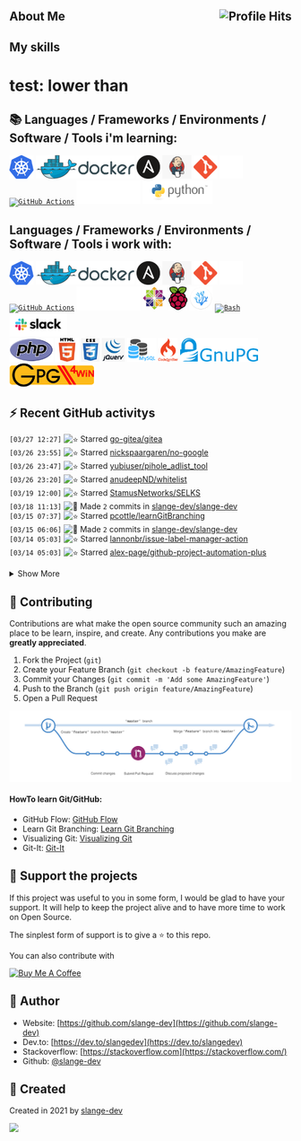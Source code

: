 ## About Me <img align="right" alt="Profile Hits" src="https://komarev.com/ghpvc/?username=slange-dev&style=flat-square">

## My skills
# test: lower than
## :books:  Languages / Frameworks / Environments / Software / Tools i'm learning:

<code><a href="https://kubernetes.io/"><img alt="Kubernetes" title="Kubernetes" src="https://github.com/slange-dev/slange-dev/blob/master/kubernetes.png?raw=true" height="42"></a></code>
<code><a href="https://www.docker.org/"><img alt="Docker" title="Docker" src="https://github.com/slange-dev/slange-dev/blob/master/docker.png?raw=true" height="42"></a></code>
<code><a href="https://www.ansible.com/"><img alt="Ansible" title="Ansible" src="https://github.com/slange-dev/slange-dev/blob/master/ansible.png?raw=true" height="42"></a></code>
<code><a href="https://www.jenkins.io/"><img alt="Python" title="Python" src="https://github.com/slange-dev/slange-dev/blob/master/jenkins.png?raw=true" height="42"></a></code>
<code><a href="https://git-scm.com/"><img alt="Git" title="Git" src="https://github.com/slange-dev/slange-dev/blob/master/git.png?raw=true" height="42"></a></code>
<code><a href="https://github.com/"><img alt="GitHub" title="GitHub" src="https://github.com/slange-dev/slange-dev/blob/master/github2.png?raw=true" height="42"></a></code>
<code><a href="https://github.com/features/actions/"><img alt="GitHub Actions" title="GitHub Actions" src="https://avatars0.githubusercontent.com/u/44036562" height="42"></a></code>
<code><a href="https://www.ibm.com/"><img alt="IBM" title="IBM" src="https://github.com/slange-dev/slange-dev/blob/master/ibm.png?raw=true" height="42"></a></code>
<code><a href="https://www.python.org/"><img alt="Python" title="Python" src="https://github.com/slange-dev/slange-dev/blob/master/python.png?raw=true" height="42"></a></code>

## Languages / Frameworks / Environments / Software / Tools i work with:

<code><a href="https://kubernetes.io/"><img alt="Kubernetes" title="Kubernetes" src="https://github.com/slange-dev/slange-dev/blob/master/kubernetes.png?raw=true" height="42"></a></code>
<code><a href="https://www.docker.org/"><img alt="Docker" title="Docker" src="https://github.com/slange-dev/slange-dev/blob/master/docker.png?raw=true" height="42"></a></code>
<code><a href="https://www.ansible.com/"><img alt="Ansible" title="Ansible" src="https://github.com/slange-dev/slange-dev/blob/master/ansible.png?raw=true" height="42"></a></code>
<code><a href="https://www.jenkins.io/"><img alt="Python" title="Python" src="https://github.com/slange-dev/slange-dev/blob/master/jenkins.png?raw=true" height="42"></a></code>
<code><a href="https://git-scm.com/"><img alt="Git" title="Git" src="https://github.com/slange-dev/slange-dev/blob/master/git.png?raw=true" height="42"></a></code>
<code><a href="https://github.com/"><img alt="GitHub" title="GitHub" src="https://github.com/slange-dev/slange-dev/blob/master/github2.png?raw=true" height="42"></a></code>
<code><a href="https://github.com/features/actions/"><img alt="GitHub Actions" title="GitHub Actions" src="https://avatars0.githubusercontent.com/u/44036562" height="42"></a></code>
<code><a href="https://www.ibm.com/"><img alt="IBM" title="IBM" src="https://github.com/slange-dev/slange-dev/blob/master/ibm.png?raw=true" height="42"></a></code>
<code><a href="https://www.centos.org/"><img alt="CentOS" title="CentOS" src="https://github.com/slange-dev/slange-dev/blob/master/centos.png?raw=true" height="42"></a></code>
<code><a href="https://www.raspberrypi.org/"><img alt="Raspberry Pi" title="Raspberry Pi" src="https://github.com/slange-dev/slange-dev/blob/master/raspberry_pi.png?raw=true" height="42"></a></code>
<code><a href="https://vscodium.com/"><img alt="VSCodium" title="VSCodium" src="https://github.com/slange-dev/slange-dev/blob/master/vscodium.png?raw=true" height="42"></a></code>
<code><a href="https://www.gnu.org/software/bash/"><img alt="Bash" title="Bash" src="https://github.com/cheesits456/cheesits456/raw/master/icons/bash.png" height="42"></a>
</code>
<code><a href="https://slack.com/"><img alt="Slack" title="Slack" src="https://github.com/slange-dev/slange-dev/blob/master/slack.png?raw=true" height="42"></a>
</code>
<code><a href="https://php.com/"><img alt="PHP" title="PHP" src="https://github.com/slange-dev/slange-dev/blob/master/php.png?raw=true" height="42"></a></code>
<code><a href="https://www.w3.org/html/"><img alt="HTML" title="HTML" src="https://github.com/slange-dev/slange-dev/blob/master/html.png?raw=true" height="42"></a></code>
<code><a href="https://www.w3.org/Style/CSS/"><img alt="CSS" title="CSS" src="https://github.com/slange-dev/slange-dev/blob/master/css.png?raw=true" height="42"></a></code>
<code><a href="https://jquery.com/"><img alt="jQuery" title="jQuery" src="https://github.com/slange-dev/slange-dev/blob/master/jquery.png?raw=true" height="42"></a></code>
<code><a href="https://mysql.com/"><img alt="MySQL" title="MySQL" src="https://github.com/slange-dev/slange-dev/blob/master/mysql1.png?raw=true" height="42"></a></code>
<code><a href="https://codeigniter.com/"><img alt="CodeIgniter" title="CodeIgniter" src="https://github.com/slange-dev/slange-dev/blob/master/codeigniter.png?raw=true" height="42"></a></code>
<code><a href="https://gnupg.org/"><img alt="CodeIgniter" title="CodeIgniter" src="https://github.com/slange-dev/slange-dev/blob/master/gnupg.png?raw=true" height="42"></a></code>
<code><a href="https://gpg4win.de/"><img alt="GPG4Win" title="GPG4Win" src="https://github.com/slange-dev/slange-dev/blob/master/gpg4win.png?raw=true" height="42"></a></code>

## :zap: Recent GitHub activitys

<!--START_SECTION:activity-->
`[03/27 12:27]` <img alt="⭐" src="https://github.com/cheesits456/github-activity-readme/raw/master/icons/star.png" align="top" height="18"> Starred [go-gitea/gitea](https://github.com/go-gitea/gitea)  
`[03/26 23:55]` <img alt="⭐" src="https://github.com/cheesits456/github-activity-readme/raw/master/icons/star.png" align="top" height="18"> Starred [nickspaargaren/no-google](https://github.com/nickspaargaren/no-google)  
`[03/26 23:47]` <img alt="⭐" src="https://github.com/cheesits456/github-activity-readme/raw/master/icons/star.png" align="top" height="18"> Starred [yubiuser/pihole_adlist_tool](https://github.com/yubiuser/pihole_adlist_tool)  
`[03/26 23:20]` <img alt="⭐" src="https://github.com/cheesits456/github-activity-readme/raw/master/icons/star.png" align="top" height="18"> Starred [anudeepND/whitelist](https://github.com/anudeepND/whitelist)  
`[03/19 12:00]` <img alt="⭐" src="https://github.com/cheesits456/github-activity-readme/raw/master/icons/star.png" align="top" height="18"> Starred [StamusNetworks/SELKS](https://github.com/StamusNetworks/SELKS)  
`[03/18 11:13]` <img alt="📝" src="https://github.com/cheesits456/github-activity-readme/raw/master/icons/commit.png" align="top" height="18"> Made `2` commits in [slange-dev/slange-dev](https://github.com/slange-dev/slange-dev)  
`[03/15 07:37]` <img alt="⭐" src="https://github.com/cheesits456/github-activity-readme/raw/master/icons/star.png" align="top" height="18"> Starred [pcottle/learnGitBranching](https://github.com/pcottle/learnGitBranching)  
`[03/15 06:06]` <img alt="📝" src="https://github.com/cheesits456/github-activity-readme/raw/master/icons/commit.png" align="top" height="18"> Made `2` commits in [slange-dev/slange-dev](https://github.com/slange-dev/slange-dev)  
`[03/14 05:03]` <img alt="⭐" src="https://github.com/cheesits456/github-activity-readme/raw/master/icons/star.png" align="top" height="18"> Starred [lannonbr/issue-label-manager-action](https://github.com/lannonbr/issue-label-manager-action)  
`[03/14 05:03]` <img alt="⭐" src="https://github.com/cheesits456/github-activity-readme/raw/master/icons/star.png" align="top" height="18"> Starred [alex-page/github-project-automation-plus](https://github.com/alex-page/github-project-automation-plus)  

<details><summary>Show More</summary>

`[03/14 05:00]` <img alt="📝" src="https://github.com/cheesits456/github-activity-readme/raw/master/icons/commit.png" align="top" height="18"> Made `2` commits in [slange-dev/docker-centos8-ansible](https://github.com/slange-dev/docker-centos8-ansible)  
`[03/14 04:11]` <img alt="📝" src="https://github.com/cheesits456/github-activity-readme/raw/master/icons/commit.png" align="top" height="18"> Made `1` commit in [slange-dev/docker-centos8-ansible](https://github.com/slange-dev/docker-centos8-ansible)  
`[03/14 03:59]` <img alt="📝" src="https://github.com/cheesits456/github-activity-readme/raw/master/icons/commit.png" align="top" height="18"> Made `1` commit in [slange-dev/docker-centos8-ansible](https://github.com/slange-dev/docker-centos8-ansible)  
`[03/14 03:56]` <img alt="⭐" src="https://github.com/cheesits456/github-activity-readme/raw/master/icons/star.png" align="top" height="18"> Starred [lukka/run-cmake](https://github.com/lukka/run-cmake)  
`[03/14 03:55]` <img alt="📝" src="https://github.com/cheesits456/github-activity-readme/raw/master/icons/commit.png" align="top" height="18"> Made `1` commit in [slange-dev/docker-centos8-ansible](https://github.com/slange-dev/docker-centos8-ansible)  
`[03/14 03:55]` <img alt="❌" src="https://github.com/cheesits456/github-activity-readme/raw/master/icons/delete.png" align="top" height="18"> Deleted `slange-dev-patch-1` from [slange-dev/docker-centos8-ansible](https://github.com/slange-dev/docker-centos8-ansible)  
`[03/14 03:54]` <img alt="📝" src="https://github.com/cheesits456/github-activity-readme/raw/master/icons/commit.png" align="top" height="18"> Made `30` commits in [slange-dev/docker-centos8-ansible](https://github.com/slange-dev/docker-centos8-ansible)  
`[03/14 03:54]` <img alt="🎉" src="https://github.com/cheesits456/github-activity-readme/raw/master/icons/merge.png" align="top" height="18"> Merged PR [`#1`](https://github.com//slange-dev/docker-centos8-ansible/pull/1 'Update Dockerfile') in [slange-dev/docker-centos8-ansible](https://github.com/slange-dev/docker-centos8-ansible)  
`[03/14 03:49]` <img alt="📝" src="https://github.com/cheesits456/github-activity-readme/raw/master/icons/commit.png" align="top" height="18"> Made `3` commits in [slange-dev/docker-centos8-ansible](https://github.com/slange-dev/docker-centos8-ansible)  
`[03/14 03:39]` <img alt="⭐" src="https://github.com/cheesits456/github-activity-readme/raw/master/icons/star.png" align="top" height="18"> Starred [metcalfc/changelog-generator](https://github.com/metcalfc/changelog-generator)  
`[03/14 03:38]` <img alt="📝" src="https://github.com/cheesits456/github-activity-readme/raw/master/icons/commit.png" align="top" height="18"> Made `10` commits in [slange-dev/docker-centos8-ansible](https://github.com/slange-dev/docker-centos8-ansible)  
`[03/14 02:38]` <img alt="⭐" src="https://github.com/cheesits456/github-activity-readme/raw/master/icons/star.png" align="top" height="18"> Starred [actions/runner](https://github.com/actions/runner)  
`[03/14 02:16]` <img alt="⭐" src="https://github.com/cheesits456/github-activity-readme/raw/master/icons/star.png" align="top" height="18"> Starred [fabasoad/translation-action](https://github.com/fabasoad/translation-action)  
`[03/14 02:11]` <img alt="⭐" src="https://github.com/cheesits456/github-activity-readme/raw/master/icons/star.png" align="top" height="18"> Starred [crazy-max/ghaction-github-pages](https://github.com/crazy-max/ghaction-github-pages)  
`[03/14 02:07]` <img alt="⭐" src="https://github.com/cheesits456/github-activity-readme/raw/master/icons/star.png" align="top" height="18"> Starred [github/personal-website](https://github.com/github/personal-website)  
`[03/14 01:58]` <img alt="📝" src="https://github.com/cheesits456/github-activity-readme/raw/master/icons/commit.png" align="top" height="18"> Made `1` commit in [slange-dev/docker-centos8-ansible](https://github.com/slange-dev/docker-centos8-ansible)  
`[03/14 01:57]` <img alt="⭐" src="https://github.com/cheesits456/github-activity-readme/raw/master/icons/star.png" align="top" height="18"> Starred [tibdex/autosquash](https://github.com/tibdex/autosquash)  
`[03/14 01:54]` <img alt="📝" src="https://github.com/cheesits456/github-activity-readme/raw/master/icons/commit.png" align="top" height="18"> Made `2` commits in [slange-dev/docker-centos8-ansible](https://github.com/slange-dev/docker-centos8-ansible)  
`[03/14 01:44]` <img alt="⭐" src="https://github.com/cheesits456/github-activity-readme/raw/master/icons/star.png" align="top" height="18"> Starred [kentaro-m/auto-assign-action](https://github.com/kentaro-m/auto-assign-action)  
`[03/14 01:43]` <img alt="⭐" src="https://github.com/cheesits456/github-activity-readme/raw/master/icons/star.png" align="top" height="18"> Starred [arillso/action.playbook](https://github.com/arillso/action.playbook)  
`[03/14 01:42]` <img alt="📝" src="https://github.com/cheesits456/github-activity-readme/raw/master/icons/commit.png" align="top" height="18"> Made `1` commit in [slange-dev/docker-centos8-ansible](https://github.com/slange-dev/docker-centos8-ansible)  
`[03/14 01:38]` <img alt="⭐" src="https://github.com/cheesits456/github-activity-readme/raw/master/icons/star.png" align="top" height="18"> Starred [robertdebock/galaxy-action](https://github.com/robertdebock/galaxy-action)  
`[03/14 01:37]` <img alt="⭐" src="https://github.com/cheesits456/github-activity-readme/raw/master/icons/star.png" align="top" height="18"> Starred [artis3n/ansible_galaxy_collection](https://github.com/artis3n/ansible_galaxy_collection)  
`[03/14 01:37]` <img alt="⭐" src="https://github.com/cheesits456/github-activity-readme/raw/master/icons/star.png" align="top" height="18"> Starred [tylerauerbeck/publish-to-dev.to-action](https://github.com/tylerauerbeck/publish-to-dev.to-action)  
`[03/14 01:36]` <img alt="⭐" src="https://github.com/cheesits456/github-activity-readme/raw/master/icons/star.png" align="top" height="18"> Starred [appleboy/jenkins-action](https://github.com/appleboy/jenkins-action)  
`[03/14 01:36]` <img alt="⭐" src="https://github.com/cheesits456/github-activity-readme/raw/master/icons/star.png" align="top" height="18"> Starred [appleboy/gitlab-ci-action](https://github.com/appleboy/gitlab-ci-action)  
`[03/14 01:33]` <img alt="📝" src="https://github.com/cheesits456/github-activity-readme/raw/master/icons/commit.png" align="top" height="18"> Made `11` commits in [slange-dev/docker-centos8-ansible](https://github.com/slange-dev/docker-centos8-ansible)  
`[03/14 00:45]` <img alt="⭐" src="https://github.com/cheesits456/github-activity-readme/raw/master/icons/star.png" align="top" height="18"> Starred [semantic-release/semantic-release](https://github.com/semantic-release/semantic-release)  
`[03/14 00:37]` <img alt="📝" src="https://github.com/cheesits456/github-activity-readme/raw/master/icons/commit.png" align="top" height="18"> Made `5` commits in [slange-dev/docker-centos8-ansible](https://github.com/slange-dev/docker-centos8-ansible)  
`[03/14 00:12]` <img alt="✅" src="https://github.com/cheesits456/github-activity-readme/raw/master/icons/pr-open.png" align="top" height="18"> Opened PR [`#1`](https://github.com//slange-dev/docker-centos8-ansible/pull/1 'Update Dockerfile') in [slange-dev/docker-centos8-ansible](https://github.com/slange-dev/docker-centos8-ansible)  
`[03/14 00:11]` <img alt="📂" src="https://github.com/cheesits456/github-activity-readme/raw/master/icons/create-branch.png" align="top" height="18"> Created branch [`slange-dev-patch-1`](https://github.com/slange-dev/docker-centos8-ansible/tree/slange-dev-patch-1) in [slange-dev/docker-centos8-ansible](https://github.com/slange-dev/docker-centos8-ansible)  
`[03/14 00:07]` <img alt="📝" src="https://github.com/cheesits456/github-activity-readme/raw/master/icons/commit.png" align="top" height="18"> Made `2` commits in [slange-dev/docker-centos8-ansible](https://github.com/slange-dev/docker-centos8-ansible)  
`[03/13 23:50]` <img alt="⭐" src="https://github.com/cheesits456/github-activity-readme/raw/master/icons/star.png" align="top" height="18"> Starred [bitoiu/release-notify-action](https://github.com/bitoiu/release-notify-action)  
`[03/13 23:49]` <img alt="⭐" src="https://github.com/cheesits456/github-activity-readme/raw/master/icons/star.png" align="top" height="18"> Starred [cirrus-actions/rebase](https://github.com/cirrus-actions/rebase)  
`[03/13 23:48]` <img alt="⭐" src="https://github.com/cheesits456/github-activity-readme/raw/master/icons/star.png" align="top" height="18"> Starred [jenkinsci/jenkinsfile-runner-github-actions](https://github.com/jenkinsci/jenkinsfile-runner-github-actions)  
`[03/13 23:47]` <img alt="⭐" src="https://github.com/cheesits456/github-activity-readme/raw/master/icons/star.png" align="top" height="18"> Starred [BryanSchuetz/jekyll-deploy-gh-pages](https://github.com/BryanSchuetz/jekyll-deploy-gh-pages)  
`[03/13 23:46]` <img alt="⭐" src="https://github.com/cheesits456/github-activity-readme/raw/master/icons/star.png" align="top" height="18"> Starred [Andrew-Chen-Wang/github-wiki-action](https://github.com/Andrew-Chen-Wang/github-wiki-action)  
`[03/13 23:45]` <img alt="⭐" src="https://github.com/cheesits456/github-activity-readme/raw/master/icons/star.png" align="top" height="18"> Starred [ad-m/github-push-action](https://github.com/ad-m/github-push-action)  
`[03/13 23:40]` <img alt="⭐" src="https://github.com/cheesits456/github-activity-readme/raw/master/icons/star.png" align="top" height="18"> Starred [abinoda/assignee-to-reviewer-action](https://github.com/abinoda/assignee-to-reviewer-action)  
`[03/13 23:40]` <img alt="⭐" src="https://github.com/cheesits456/github-activity-readme/raw/master/icons/star.png" align="top" height="18"> Starred [stefanzweifel/git-auto-commit-action](https://github.com/stefanzweifel/git-auto-commit-action)  
`[03/13 23:34]` <img alt="⭐" src="https://github.com/cheesits456/github-activity-readme/raw/master/icons/star.png" align="top" height="18"> Starred [boyney123/github-actions](https://github.com/boyney123/github-actions)  
`[03/13 23:33]` <img alt="📝" src="https://github.com/cheesits456/github-activity-readme/raw/master/icons/commit.png" align="top" height="18"> Made `1` commit in [slange-dev/slange-dev](https://github.com/slange-dev/slange-dev)  
`[03/13 23:21]` <img alt="⭐" src="https://github.com/cheesits456/github-activity-readme/raw/master/icons/star.png" align="top" height="18"> Starred [actions/checkout](https://github.com/actions/checkout)  
`[03/13 23:21]` <img alt="⭐" src="https://github.com/cheesits456/github-activity-readme/raw/master/icons/star.png" align="top" height="18"> Starred [actions/cache](https://github.com/actions/cache)  
`[03/13 23:19]` <img alt="⭐" src="https://github.com/cheesits456/github-activity-readme/raw/master/icons/star.png" align="top" height="18"> Starred [actions/delete-package-versions](https://github.com/actions/delete-package-versions)  
`[03/13 23:18]` <img alt="⭐" src="https://github.com/cheesits456/github-activity-readme/raw/master/icons/star.png" align="top" height="18"> Starred [actions/stale](https://github.com/actions/stale)  
`[03/13 23:02]` <img alt="⭐" src="https://github.com/cheesits456/github-activity-readme/raw/master/icons/star.png" align="top" height="18"> Starred [reviewdog/reviewdog](https://github.com/reviewdog/reviewdog)  
`[03/13 22:56]` <img alt="📝" src="https://github.com/cheesits456/github-activity-readme/raw/master/icons/commit.png" align="top" height="18"> Made `2` commits in [slange-dev/slange-dev](https://github.com/slange-dev/slange-dev)  
`[03/13 22:56]` <img alt="🎉" src="https://github.com/cheesits456/github-activity-readme/raw/master/icons/merge.png" align="top" height="18"> Merged PR [`#1`](https://github.com//slange-dev/slange-dev/pull/1 'Typos fix by misspell-fixer') in [slange-dev/slange-dev](https://github.com/slange-dev/slange-dev)  
`[03/13 22:48]` <img alt="⭐" src="https://github.com/cheesits456/github-activity-readme/raw/master/icons/star.png" align="top" height="18"> Starred [MilesChou/composer-action](https://github.com/MilesChou/composer-action)  
`[03/13 22:48]` <img alt="⭐" src="https://github.com/cheesits456/github-activity-readme/raw/master/icons/star.png" align="top" height="18"> Starred [shivammathur/setup-php](https://github.com/shivammathur/setup-php)  
`[03/13 22:46]` <img alt="⭐" src="https://github.com/cheesits456/github-activity-readme/raw/master/icons/star.png" align="top" height="18"> Starred [softprops/action-gh-release](https://github.com/softprops/action-gh-release)  
`[03/13 22:40]` <img alt="⭐" src="https://github.com/cheesits456/github-activity-readme/raw/master/icons/star.png" align="top" height="18"> Starred [leanlabsio/kanban](https://github.com/leanlabsio/kanban)  
`[03/13 22:36]` <img alt="⭐" src="https://github.com/cheesits456/github-activity-readme/raw/master/icons/star.png" align="top" height="18"> Starred [acaudwell/Gource](https://github.com/acaudwell/Gource)  
`[03/13 22:31]` <img alt="⭐" src="https://github.com/cheesits456/github-activity-readme/raw/master/icons/star.png" align="top" height="18"> Starred [nektos/act](https://github.com/nektos/act)  
`[03/13 22:30]` <img alt="📝" src="https://github.com/cheesits456/github-activity-readme/raw/master/icons/commit.png" align="top" height="18"> Made `2` commits in [slange-dev/slange-dev](https://github.com/slange-dev/slange-dev)  
`[03/13 22:24]` <img alt="⭐" src="https://github.com/cheesits456/github-activity-readme/raw/master/icons/star.png" align="top" height="18"> Starred [containrrr/watchtower](https://github.com/containrrr/watchtower)  
`[03/13 22:24]` <img alt="⭐" src="https://github.com/cheesits456/github-activity-readme/raw/master/icons/star.png" align="top" height="18"> Starred [dunklesToast/DockerKit](https://github.com/dunklesToast/DockerKit)  
`[03/13 22:23]` <img alt="⭐" src="https://github.com/cheesits456/github-activity-readme/raw/master/icons/star.png" align="top" height="18"> Starred [slatedocs/slate](https://github.com/slatedocs/slate)  
`[03/13 22:23]` <img alt="⭐" src="https://github.com/cheesits456/github-activity-readme/raw/master/icons/star.png" align="top" height="18"> Starred [ansible-community/molecule](https://github.com/ansible-community/molecule)  
`[03/13 22:07]` <img alt="📝" src="https://github.com/cheesits456/github-activity-readme/raw/master/icons/commit.png" align="top" height="18"> Made `1` commit in [slange-dev/slange-dev](https://github.com/slange-dev/slange-dev)  
`[03/13 22:04]` <img alt="⭐" src="https://github.com/cheesits456/github-activity-readme/raw/master/icons/star.png" align="top" height="18"> Starred [sobolevn/restrict-cursing-action](https://github.com/sobolevn/restrict-cursing-action)  
`[03/13 22:03]` <img alt="⭐" src="https://github.com/cheesits456/github-activity-readme/raw/master/icons/star.png" align="top" height="18"> Starred [emmabostian/developer-portfolios](https://github.com/emmabostian/developer-portfolios)  
`[03/13 22:02]` <img alt="📝" src="https://github.com/cheesits456/github-activity-readme/raw/master/icons/commit.png" align="top" height="18"> Made `28` commits in [slange-dev/slange-dev](https://github.com/slange-dev/slange-dev)  
`[03/13 20:28]` <img alt="⭐" src="https://github.com/cheesits456/github-activity-readme/raw/master/icons/star.png" align="top" height="18"> Starred [peter-evans/create-pull-request](https://github.com/peter-evans/create-pull-request)  
`[03/13 20:22]` <img alt="📝" src="https://github.com/cheesits456/github-activity-readme/raw/master/icons/commit.png" align="top" height="18"> Made `8` commits in [slange-dev/slange-dev](https://github.com/slange-dev/slange-dev)  
`[03/13 19:56]` <img alt="⭐" src="https://github.com/cheesits456/github-activity-readme/raw/master/icons/star.png" align="top" height="18"> Starred [sobolevn/misspell-fixer-action](https://github.com/sobolevn/misspell-fixer-action)  
`[03/13 19:56]` <img alt="⭐" src="https://github.com/cheesits456/github-activity-readme/raw/master/icons/star.png" align="top" height="18"> Starred [fabasoad/setup-cobol-action](https://github.com/fabasoad/setup-cobol-action)  
`[03/13 19:55]` <img alt="⭐" src="https://github.com/cheesits456/github-activity-readme/raw/master/icons/star.png" align="top" height="18"> Starred [FranzDiebold/github-env-vars-action](https://github.com/FranzDiebold/github-env-vars-action)  
`[03/13 19:55]` <img alt="⭐" src="https://github.com/cheesits456/github-activity-readme/raw/master/icons/star.png" align="top" height="18"> Starred [cuchi/jinja2-action](https://github.com/cuchi/jinja2-action)  
`[03/13 19:55]` <img alt="⭐" src="https://github.com/cheesits456/github-activity-readme/raw/master/icons/star.png" align="top" height="18"> Starred [skx/github-action-publish-binaries](https://github.com/skx/github-action-publish-binaries)  
`[03/13 19:54]` <img alt="⭐" src="https://github.com/cheesits456/github-activity-readme/raw/master/icons/star.png" align="top" height="18"> Starred [zyborg/gh-action-buildnum](https://github.com/zyborg/gh-action-buildnum)  
`[03/13 19:30]` <img alt="📝" src="https://github.com/cheesits456/github-activity-readme/raw/master/icons/commit.png" align="top" height="18"> Made `39` commits in [slange-dev/slange-dev](https://github.com/slange-dev/slange-dev)  
`[03/13 17:29]` <img alt="⭐" src="https://github.com/cheesits456/github-activity-readme/raw/master/icons/star.png" align="top" height="18"> Starred [antonkomarev/github-profile-views-counter](https://github.com/antonkomarev/github-profile-views-counter)  
`[03/13 17:07]` <img alt="📝" src="https://github.com/cheesits456/github-activity-readme/raw/master/icons/commit.png" align="top" height="18"> Made `7` commits in [slange-dev/slange-dev](https://github.com/slange-dev/slange-dev)  
`[03/13 16:34]` <img alt="⭐" src="https://github.com/cheesits456/github-activity-readme/raw/master/icons/star.png" align="top" height="18"> Starred [jamesgeorge007/github-activity-readme](https://github.com/jamesgeorge007/github-activity-readme)  
`[03/13 16:24]` <img alt="⭐" src="https://github.com/cheesits456/github-activity-readme/raw/master/icons/star.png" align="top" height="18"> Starred [cheesits456/github-activity-readme](https://github.com/cheesits456/github-activity-readme)  
`[03/13 16:21]` <img alt="📝" src="https://github.com/cheesits456/github-activity-readme/raw/master/icons/commit.png" align="top" height="18"> Made `11` commits in [slange-dev/slange-dev](https://github.com/slange-dev/slange-dev)  
`[03/13 15:08]` <img alt="📂" src="https://github.com/cheesits456/github-activity-readme/raw/master/icons/create-branch.png" align="top" height="18"> Created branch [`master`](https://github.com/slange-dev/slange-dev/tree/master) in [slange-dev/slange-dev](https://github.com/slange-dev/slange-dev)  
`[03/13 15:08]` <img alt="➕" src="https://github.com/cheesits456/github-activity-readme/raw/master/icons/create-repo.png" align="top" height="18"> Created repository [slange-dev/slange-dev](https://github.com/slange-dev/slange-dev)  
`[03/11 20:53]` <img alt="📝" src="https://github.com/cheesits456/github-activity-readme/raw/master/icons/commit.png" align="top" height="18"> Made `11` commits in [slange-dev/docker-centos7-ansible](https://github.com/slange-dev/docker-centos7-ansible)  
`[03/10 19:47]` <img alt="⭐" src="https://github.com/cheesits456/github-activity-readme/raw/master/icons/star.png" align="top" height="18"> Starred [whoan/docker-build-with-cache-action](https://github.com/whoan/docker-build-with-cache-action)  
`[03/10 19:47]` <img alt="⭐" src="https://github.com/cheesits456/github-activity-readme/raw/master/icons/star.png" align="top" height="18"> Starred [ankitvgupta/ref-to-tag-action](https://github.com/ankitvgupta/ref-to-tag-action)  
`[03/10 19:47]` <img alt="⭐" src="https://github.com/cheesits456/github-activity-readme/raw/master/icons/star.png" align="top" height="18"> Starred [abinoda/slack-action](https://github.com/abinoda/slack-action)  
`[03/10 19:38]` <img alt="⭐" src="https://github.com/cheesits456/github-activity-readme/raw/master/icons/star.png" align="top" height="18"> Starred [machine-learning-apps/gpr-docker-publish](https://github.com/machine-learning-apps/gpr-docker-publish)  
`[03/10 19:27]` <img alt="📝" src="https://github.com/cheesits456/github-activity-readme/raw/master/icons/commit.png" align="top" height="18"> Made `1` commit in [slange-dev/docker-centos8-ansible](https://github.com/slange-dev/docker-centos8-ansible)  
`[03/10 19:15]` <img alt="📝" src="https://github.com/cheesits456/github-activity-readme/raw/master/icons/commit.png" align="top" height="18"> Made `1` commit in [slange-dev/docker-debian9-ansible](https://github.com/slange-dev/docker-debian9-ansible)  
`[03/09 21:57]` <img alt="📝" src="https://github.com/cheesits456/github-activity-readme/raw/master/icons/commit.png" align="top" height="18"> Made `1` commit in [slange-dev/docker-debian10-ansible](https://github.com/slange-dev/docker-debian10-ansible)  
`[03/09 21:48]` <img alt="📝" src="https://github.com/cheesits456/github-activity-readme/raw/master/icons/commit.png" align="top" height="18"> Made `1` commit in [slange-dev/docker-ubuntu2004-ansible](https://github.com/slange-dev/docker-ubuntu2004-ansible)  
`[03/09 21:45]` <img alt="📝" src="https://github.com/cheesits456/github-activity-readme/raw/master/icons/commit.png" align="top" height="18"> Made `3` commits in [slange-dev/docker-ubuntu1804-ansible](https://github.com/slange-dev/docker-ubuntu1804-ansible)  
`[03/08 14:32]` <img alt="⭐" src="https://github.com/cheesits456/github-activity-readme/raw/master/icons/star.png" align="top" height="18"> Starred [ansible/workshops](https://github.com/ansible/workshops)  
`[03/08 02:30]` <img alt="📝" src="https://github.com/cheesits456/github-activity-readme/raw/master/icons/commit.png" align="top" height="18"> Made `4` commits in [slange-dev/docker-centos7-ansible](https://github.com/slange-dev/docker-centos7-ansible)  
`[03/06 13:05]` <img alt="🍴" src="https://github.com/cheesits456/github-activity-readme/raw/master/icons/fork.png" align="top" height="18"> Forked [N3Cr0N/HMVC](https://github.com/N3Cr0N/HMVC) to [slange-dev/HMVC](https://github.com/slange-dev/HMVC)  
`[03/06 05:38]` <img alt="📝" src="https://github.com/cheesits456/github-activity-readme/raw/master/icons/commit.png" align="top" height="18"> Made `1` commit in [slange-dev/docker-debian10-ansible](https://github.com/slange-dev/docker-debian10-ansible)  
`[03/06 04:44]` <img alt="📝" src="https://github.com/cheesits456/github-activity-readme/raw/master/icons/commit.png" align="top" height="18"> Made `2` commits in [slange-dev/docker-centos8-ansible](https://github.com/slange-dev/docker-centos8-ansible)  
`[03/05 06:50]` <img alt="⭐" src="https://github.com/cheesits456/github-activity-readme/raw/master/icons/star.png" align="top" height="18"> Starred [ansible-collections/ansible.netcommon](https://github.com/ansible-collections/ansible.netcommon)  
`[03/04 18:28]` <img alt="⭐" src="https://github.com/cheesits456/github-activity-readme/raw/master/icons/star.png" align="top" height="18"> Starred [octodemo/awesome-actions](https://github.com/octodemo/awesome-actions)  
`[03/03 18:06]` <img alt="⭐" src="https://github.com/cheesits456/github-activity-readme/raw/master/icons/star.png" align="top" height="18"> Starred [wagoodman/dive](https://github.com/wagoodman/dive)  
`[03/01 18:02]` <img alt="⭐" src="https://github.com/cheesits456/github-activity-readme/raw/master/icons/star.png" align="top" height="18"> Starred [probot/stale](https://github.com/probot/stale)  
`[03/01 03:40]` <img alt="⭐" src="https://github.com/cheesits456/github-activity-readme/raw/master/icons/star.png" align="top" height="18"> Starred [geerlingguy/docker-centos8-ansible](https://github.com/geerlingguy/docker-centos8-ansible)  
`[03/01 02:57]` <img alt="🍴" src="https://github.com/cheesits456/github-activity-readme/raw/master/icons/fork.png" align="top" height="18"> Forked [geerlingguy/ansible-role-repo-epel](https://github.com/geerlingguy/ansible-role-repo-epel) to [slange-dev/ansible-role-repo-epel](https://github.com/slange-dev/ansible-role-repo-epel)  
`[02/28 05:07]` <img alt="⭐" src="https://github.com/cheesits456/github-activity-readme/raw/master/icons/star.png" align="top" height="18"> Starred [docker/login-action](https://github.com/docker/login-action)  
`[02/28 01:10]` <img alt="⭐" src="https://github.com/cheesits456/github-activity-readme/raw/master/icons/star.png" align="top" height="18"> Starred [geerlingguy/ansible-role-swap](https://github.com/geerlingguy/ansible-role-swap)  
`[02/28 01:03]` <img alt="⭐" src="https://github.com/cheesits456/github-activity-readme/raw/master/icons/star.png" align="top" height="18"> Starred [geerlingguy/ansible-role-git](https://github.com/geerlingguy/ansible-role-git)  
`[02/27 22:30]` <img alt="⭐" src="https://github.com/cheesits456/github-activity-readme/raw/master/icons/star.png" align="top" height="18"> Starred [chubchubsancho/ansible-pi-hole](https://github.com/chubchubsancho/ansible-pi-hole)  
`[02/16 18:16]` <img alt="⭐" src="https://github.com/cheesits456/github-activity-readme/raw/master/icons/star.png" align="top" height="18"> Starred [VSCodium/vscodium](https://github.com/VSCodium/vscodium)  
`[02/16 18:16]` <img alt="⭐" src="https://github.com/cheesits456/github-activity-readme/raw/master/icons/star.png" align="top" height="18"> Starred [microsoft/vscode](https://github.com/microsoft/vscode)  
`[02/15 00:39]` <img alt="⭐" src="https://github.com/cheesits456/github-activity-readme/raw/master/icons/star.png" align="top" height="18"> Starred [shiftkey/desktop](https://github.com/shiftkey/desktop)  
`[02/08 00:27]` <img alt="⭐" src="https://github.com/cheesits456/github-activity-readme/raw/master/icons/star.png" align="top" height="18"> Starred [ansible/ansible](https://github.com/ansible/ansible)  
`[01/29 18:47]` <img alt="⭐" src="https://github.com/cheesits456/github-activity-readme/raw/master/icons/star.png" align="top" height="18"> Starred [k3s-io/k3s-ansible](https://github.com/k3s-io/k3s-ansible)  
`[01/29 17:33]` <img alt="⭐" src="https://github.com/cheesits456/github-activity-readme/raw/master/icons/star.png" align="top" height="18"> Starred [ansible/test-playbooks](https://github.com/ansible/test-playbooks)  
`[01/23 15:15]` <img alt="⭐" src="https://github.com/cheesits456/github-activity-readme/raw/master/icons/star.png" align="top" height="18"> Starred [fametec/bacula](https://github.com/fametec/bacula)  
`[01/23 08:47]` <img alt="⭐" src="https://github.com/cheesits456/github-activity-readme/raw/master/icons/star.png" align="top" height="18"> Starred [pfelk/pfelk](https://github.com/pfelk/pfelk)  
`[01/21 20:58]` <img alt="📝" src="https://github.com/cheesits456/github-activity-readme/raw/master/icons/commit.png" align="top" height="18"> Made `1` commit in [slange-dev/Ansible](https://github.com/slange-dev/Ansible)  
`[01/21 20:42]` <img alt="⭐" src="https://github.com/cheesits456/github-activity-readme/raw/master/icons/star.png" align="top" height="18"> Starred [ansible/ansible-lint-action](https://github.com/ansible/ansible-lint-action)  
`[01/21 20:40]` <img alt="📝" src="https://github.com/cheesits456/github-activity-readme/raw/master/icons/commit.png" align="top" height="18"> Made `1` commit in [slange-dev/Ansible](https://github.com/slange-dev/Ansible)  

</details>
<!--END_SECTION:activity-->

## :handshake: Contributing

Contributions are what make the open source community such an amazing place to be learn, inspire, and create. Any contributions you make are **greatly appreciated**.

1. Fork the Project (`git`)
2. Create your Feature Branch (`git checkout -b feature/AmazingFeature`)
3. Commit your Changes (`git commit -m 'Add some AmazingFeature'`)
4. Push to the Branch (`git push origin feature/AmazingFeature`)
5. Open a Pull Request

![image](https://github.com/slange-dev/slange-dev/blob/master/github_flow.png?raw=true)

#### HowTo learn Git/GitHub:

* GitHub Flow: [GitHub Flow](https://guides.github.com/introduction/flow/)
* Learn Git Branching: [Learn Git Branching](https://learngitbranching.js.org/)
* Visualizing Git: [Visualizing Git](https://git-school.github.io/visualizing-git/)
* Git-It: [Git-It](https://github.com/jlord/git-it-electron)

## :yellow_heart: Support the projects

If this project was useful to you in some form, I would be glad to have your support.  It will help to keep the project alive and to have more time to work on Open Source.

The sinplest form of support is to give a :star: to this repo.

You can also contribute with 

<a href="https://www.buymeacoffee.com/slange.dev" target="_blank">
  <img src="https://www.buymeacoffee.com/assets/img/custom_images/orange_img.png" alt="Buy Me A Coffee" style="height: auto !important;width: auto !important;" >
</a>

## :bust_in_silhouette: Author

* Website: [https://github.com/slange-dev](https://github.com/slange-dev)
* Dev.to: [https://dev.to/slangedev](https://dev.to/slangedev)
* Stackoverflow: [https://stackoverflow.com](https://stackoverflow.com/)
* Github: [@slange-dev](https://github.com/slange-dev)

## :rocket: Created

Created in 2021 by [slange-dev](https://github.com/slange-dev)

<!--
**slange-dev/slange-dev** is a ✨ _special_ ✨ repository because its `README.md` (this file) appears on your GitHub profile.
-->

![](https://hit.yhype.me/github/profile?user_id=74963785)
